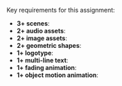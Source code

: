 Key requirements for this assignment:
- **3+ scenes**: 
- **2+ audio assets**:
- **2+ image assets**:
- **2+ geometric shapes**:
- **1+ logotype**:
- **1+ multi-line text**:
- **1+ fading animation**:
- **1+ object motion animation**:

